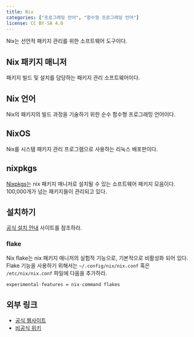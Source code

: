 ```yaml
---
title: Nix
categories: ["프로그래밍 언어", "함수형 프로그래밍 언어"]
license: CC BY-SA 4.0
---
```


Nix는 선언적 패키지 관리를 위한 소프트웨어 도구이다.

## Nix 패키지 매니저
패키지 빌드 및 설치를 담당하는 패키지 관리 소프트웨어이다.

## Nix 언어
Nix의 패키지의 빌드 과정을 기술하기 위한 순수 함수형 프로그래밍 언어이다.

## NixOS
Nix를 시스템 패키지 관리 프로그램으로 사용하는 리눅스 배포판이다.

## nixpkgs
[Nixpkgs](https://github.com/NixOS/nixpkgs)는 nix 패키지 매니저로 설치될 수 있는 소프트웨어 패키지 모음이다.
100,000개가 넘는 패키지들이 관리되고 있다.

## 설치하기
[공식 설치 안내](https://nixos.org/download/) 사이트를 참조하라.

### flake
Nix flake는 nix 패키지 매니저의 실험적 기능으로, 기본적으로 비활성화 되어 있다.
Flake 기능을 사용하기 위해서는 `~/.config/nix/nix.conf` 혹은 `/etc/nix/nix.conf` 파일에 다음을 추가하라.
<!-- 아래 코드는 nix 언어가 아니다. 수정 필요. -->
```nix
experimental-features = nix-command flakes
```

## 외부 링크
* [공식 웹사이트](https://nixos.org)
* [비공식 위키](https://nixos.wiki/wiki/Main_Page)
